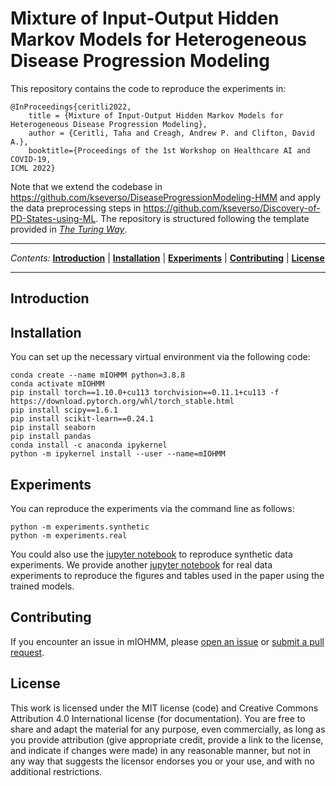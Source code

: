 # Mixture of Input-Output Hidden Markov Models for Heterogeneous Disease Progression Modeling
This repository contains the code to reproduce the experiments in:
```
@InProceedings{ceritli2022,
    title = {Mixture of Input-Output Hidden Markov Models for Heterogeneous Disease Progression Modeling},
    author = {Ceritli, Taha and Creagh, Andrew P. and Clifton, David A.},
    booktitle={Proceedings of the 1st Workshop on Healthcare AI and COVID-19,
ICML 2022}
```

Note that we extend the codebase in https://github.com/kseverso/DiseaseProgressionModeling-HMM 
and apply the data preprocessing steps in https://github.com/kseverso/Discovery-of-PD-States-using-ML. The repository is structured following the template provided in *[The Turing Way](https://the-turing-way.netlify.app/welcome)*.

---

*Contents:* <a href="#introduction"><b>Introduction</b></a> | <a href="#installation"><b>Installation</b></a> | <a href="#experiments"><b>Experiments</b></a> | <a href="#contributing"><b>Contributing</b></a> | <a href="#notes"><b>License</b></a>

---

## Introduction

## Installation
You can set up the necessary virtual environment via the following code:
```
conda create --name mIOHMM python=3.8.8
conda activate mIOHMM
pip install torch==1.10.0+cu113 torchvision==0.11.1+cu113 -f https://download.pytorch.org/whl/torch_stable.html
pip install scipy==1.6.1
pip install scikit-learn==0.24.1
pip install seaborn
pip install pandas
conda install -c anaconda ipykernel
python -m ipykernel install --user --name=mIOHMM
```

## Experiments
You can reproduce the experiments via the command line as follows:
```
python -m experiments.synthetic
python -m experiments.real
```

You could also use the [jupyter notebook](https://github.com/tahaceritli/mIOHMM/blob/main/notebooks/Synthetic%20Data.ipynb) 
to reproduce synthetic data experiments. We provide another [jupyter notebook](https://github.com/tahaceritli/mIOHMM/blob/main/notebooks/Real%20Data.ipynb) for real data experiments to reproduce the figures 
and tables used in the paper using the trained models. 
<!---
## Repo Structure

Inspired by [Cookie Cutter Data Science](https://github.com/drivendata/cookiecutter-data-science)

```
├── LICENSE
├── README.md          <- The top-level README for users of this project.
├── data
│   ├── processed      <- The final, canonical data sets for modeling.
│   └── raw            <- The original, immutable data dump.
│
├── models             <- Trained and serialized models, model predictions, or model summaries
│
├── notebooks          <- Jupyter notebooks. Naming convention is a number (for ordering),
│                         the creator's initials, and a short `-` delimited description, e.g.
│                         `1.0-jqp-initial-data-exploration`.
│
├── outputs            <- Figures and Tables generated using the trained models.
│
├── src                <- Source code for use in this project.
│   │
│   ├── utils.py       <- Scripts to download or generate data
│   │
│   ├── piomhmm.py     <- Class definitions for the model
└──
```
--->

## Contributing
If you encounter an issue in mIOHMM, please [open an 
issue](https://help.github.com/en/github/managing-your-work-on-github/creating-an-issue) 
or [submit a pull 
request](https://help.github.com/en/github/collaborating-with-issues-and-pull-requests/creating-a-pull-request). 

## License

This work is licensed under the MIT license (code) and Creative Commons Attribution 4.0 International license (for documentation).
You are free to share and adapt the material for any purpose, even commercially,
as long as you provide attribution (give appropriate credit, provide a link to the license,
and indicate if changes were made) in any reasonable manner, but not in any way that suggests the
licensor endorses you or your use, and with no additional restrictions.